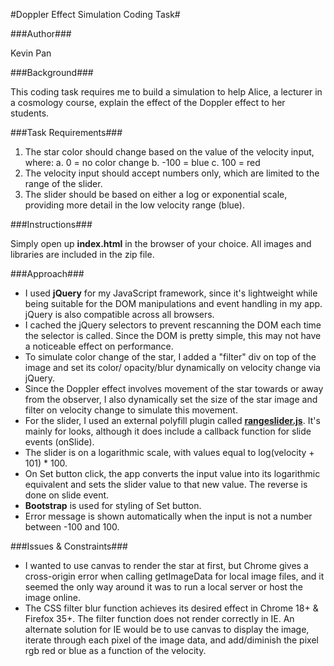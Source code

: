 #Doppler Effect Simulation Coding Task#

###Author###

Kevin Pan

###Background###

This coding task requires me to build a simulation to help Alice, a lecturer in a cosmology course, explain the effect of the Doppler effect to her students.

###Task Requirements###

1. The star color should change based on the value of the velocity input, where:
    a. 0 = no color change
    b. -100 = blue
    c. 100 = red
2. The velocity input should accept numbers only, which are limited to the range of the slider.
3. The slider should be based on either a log or exponential scale, providing more detail in the low velocity range (blue).

###Instructions###

Simply open up **index.html** in the browser of your choice. All images and libraries are included in the zip file.

###Approach###

* I used **jQuery** for my JavaScript framework, since it's  lightweight while being suitable for the DOM manipulations and event handling in my app. jQuery is also compatible across all browsers.
* I cached the jQuery selectors to prevent rescanning the DOM each time the selector is called. Since the DOM is pretty simple, this may not have a noticeable effect on performance.
* To simulate color change of the star, I added a "filter" div on top of the image and set its color/ opacity/blur dynamically on velocity change via jQuery.
* Since the Doppler effect involves movement of the star towards or away from the observer, I also dynamically set the size of the star image and filter on velocity change to simulate this movement.
* For the slider, I used an external polyfill plugin called [**rangeslider.js**](https://github.com/andreruffert/rangeslider.js). It's mainly for looks, although it does include a callback function for slide events (onSlide).
* The slider is on a logarithmic scale, with values equal to log(velocity + 101) * 100.
* On Set button click, the app converts the input value into its logarithmic equivalent and sets the slider value to that new value. The reverse is done on slide event.
* **Bootstrap** is used for styling of Set button.
* Error message is shown automatically when the input is not a number between -100 and 100.

###Issues & Constraints###

* I wanted to use canvas to render the star at first, but Chrome gives a cross-origin error when calling getImageData for local image files, and it seemed the only way around it was to run a local server or host the image online.
* The CSS filter blur function achieves its desired effect in Chrome 18+ & Firefox 35+. The filter function does not render correctly in IE. An alternate solution for IE would be to use canvas to display the image, iterate through each pixel of the image data, and add/diminish the pixel rgb red or blue as a function of the velocity.
